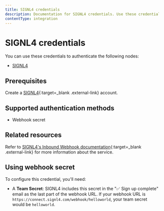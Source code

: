 ```yaml
---
title: SIGNL4 credentials
description: Documentation for SIGNL4 credentials. Use these credentials to authenticate SIGNL4 in n8n, a workflow automation platform.
contentType: integration
---
```


# SIGNL4 credentials

You can use these credentials to authenticate the following nodes:

- [SIGNL4](/integrations/builtin/app-nodes/n8n-nodes-base.signl4/)

## Prerequisites

Create a [SIGNL4](https://www.signl4.com/){:target=_blank .external-link} account.

## Supported authentication methods

- Webhook secret

## Related resources

Refer to [SIGNL4's Inbound Webhook documentation](https://connect.signl4.com/webhook/docs/index.html){:target=_blank .external-link} for more information about the service.

## Using webhook secret

To configure this credential, you'll need:

- A **Team Secret**: SIGNL4 includes this secret in the "✅ Sign up complete" email as the last part of the webhook URL. If your webhook URL is `https://connect.signl4.com/webhook/helloworld`, your team secret would be `helloworld`.


